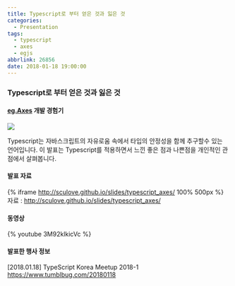 ```yaml
---
title: Typescript로 부터 얻은 것과 잃은 것
categories:
  - Presentation
tags:
  - typescript
  - axes
  - egjs
abbrlink: 26856
date: 2018-01-18 19:00:00
---
```


### Typescript로 부터 얻은 것과 잃은 것

#### [eg.Axes](https://github.com/naver/egjs-axes) 개발 경험기

![](typescript.png)

Typescript는 자바스크립트의 자유로움 속에서 타입의 안정성을 함께 추구할수 있는 언어입니다.
이 발표는 Typescript를 적용하면서 느낀 좋은 점과 나쁜점을 개인적인 관점에서 살펴봅니다.

#### 발표 자료

{% iframe http://sculove.github.io/slides/typescript_axes/ 100% 500px %}
자료 : http://sculove.github.io/slides/typescript_axes/

#### 동영상

{% youtube 3M92klkicVc %}

#### 발표한 행사 정보

[2018.01.18] TypeScript Korea Meetup 2018-1 https://www.tumblbug.com/20180118
